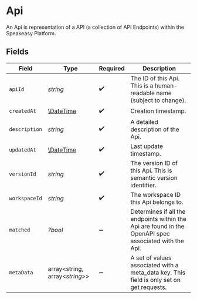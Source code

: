 # Api

An Api is representation of a API (a collection of API Endpoints) within the Speakeasy Platform.


## Fields

| Field                                                                                                 | Type                                                                                                  | Required                                                                                              | Description                                                                                           |
| ----------------------------------------------------------------------------------------------------- | ----------------------------------------------------------------------------------------------------- | ----------------------------------------------------------------------------------------------------- | ----------------------------------------------------------------------------------------------------- |
| `apiId`                                                                                               | *string*                                                                                              | :heavy_check_mark:                                                                                    | The ID of this Api. This is a human-readable name (subject to change).                                |
| `createdAt`                                                                                           | [\DateTime](https://www.php.net/manual/en/class.datetime.php)                                         | :heavy_check_mark:                                                                                    | Creation timestamp.                                                                                   |
| `description`                                                                                         | *string*                                                                                              | :heavy_check_mark:                                                                                    | A detailed description of the Api.                                                                    |
| `updatedAt`                                                                                           | [\DateTime](https://www.php.net/manual/en/class.datetime.php)                                         | :heavy_check_mark:                                                                                    | Last update timestamp.                                                                                |
| `versionId`                                                                                           | *string*                                                                                              | :heavy_check_mark:                                                                                    | The version ID of this Api. This is semantic version identifier.                                      |
| `workspaceId`                                                                                         | *string*                                                                                              | :heavy_check_mark:                                                                                    | The workspace ID this Api belongs to.                                                                 |
| `matched`                                                                                             | *?bool*                                                                                               | :heavy_minus_sign:                                                                                    | Determines if all the endpoints within the Api are found in the OpenAPI spec associated with the Api. |
| `metaData`                                                                                            | array<string, array<*string*>>                                                                        | :heavy_minus_sign:                                                                                    | A set of values associated with a meta_data key. This field is only set on get requests.              |